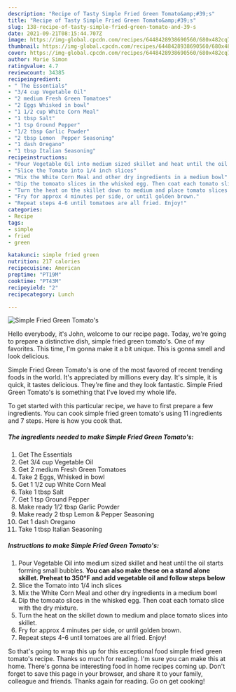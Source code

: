 ```yaml
---
description: "Recipe of Tasty Simple Fried Green Tomato&amp;#39;s"
title: "Recipe of Tasty Simple Fried Green Tomato&amp;#39;s"
slug: 138-recipe-of-tasty-simple-fried-green-tomato-and-39-s
date: 2021-09-21T08:15:44.707Z
image: https://img-global.cpcdn.com/recipes/6448428938690560/680x482cq70/simple-fried-green-tomatos-recipe-main-photo.jpg
thumbnail: https://img-global.cpcdn.com/recipes/6448428938690560/680x482cq70/simple-fried-green-tomatos-recipe-main-photo.jpg
cover: https://img-global.cpcdn.com/recipes/6448428938690560/680x482cq70/simple-fried-green-tomatos-recipe-main-photo.jpg
author: Marie Simon
ratingvalue: 4.7
reviewcount: 34385
recipeingredient:
- " The Essentials"
- "3/4 cup Vegetable Oil"
- "2 medium Fresh Green Tomatoes"
- "2 Eggs Whisked in bowl"
- "1 1/2 cup White Corn Meal"
- "1 tbsp Salt"
- "1 tsp Ground Pepper"
- "1/2 tbsp Garlic Powder"
- "2 tbsp Lemon  Pepper Seasoning"
- "1 dash Oregano"
- "1 tbsp Italian Seasoning"
recipeinstructions:
- "Pour Vegetable Oil into medium sized skillet and heat until the oil starts forming small bubbles. **You can also make these on a stand alone skillet. Preheat to 350°F and add vegetable oil and follow steps below**"
- "Slice the Tomato into 1/4 inch slices"
- "Mix the White Corn Meal and other dry ingredients in a medium bowl"
- "Dip the tomoato slices in the whisked egg. Then coat each tomato slice with the dry mixture."
- "Turn the heat on the skillet down to medium and place tomato slices into skillet."
- "Fry for approx 4 minutes per side, or until golden brown."
- "Repeat steps 4-6 until tomatoes are all fried. Enjoy!"
categories:
- Recipe
tags:
- simple
- fried
- green

katakunci: simple fried green 
nutrition: 217 calories
recipecuisine: American
preptime: "PT19M"
cooktime: "PT43M"
recipeyield: "2"
recipecategory: Lunch

---
```



![Simple Fried Green Tomato&#39;s](https://img-global.cpcdn.com/recipes/6448428938690560/680x482cq70/simple-fried-green-tomatos-recipe-main-photo.jpg)

Hello everybody, it's John, welcome to our recipe page. Today, we're going to prepare a distinctive dish, simple fried green tomato&#39;s. One of my favorites. This time, I'm gonna make it a bit unique. This is gonna smell and look delicious.

Simple Fried Green Tomato&#39;s is one of the most favored of recent trending foods in the world. It's appreciated by millions every day. It's simple, it is quick, it tastes delicious. They're fine and they look fantastic. Simple Fried Green Tomato&#39;s is something that I've loved my whole life.




To get started with this particular recipe, we have to first prepare a few ingredients. You can cook simple fried green tomato&#39;s using 11 ingredients and 7 steps. Here is how you cook that.

<!--inarticleads1-->

##### The ingredients needed to make Simple Fried Green Tomato&#39;s:

1. Get  The Essentials
1. Get 3/4 cup Vegetable Oil
1. Get 2 medium Fresh Green Tomatoes
1. Take 2 Eggs, Whisked in bowl
1. Get 1 1/2 cup White Corn Meal
1. Take 1 tbsp Salt
1. Get 1 tsp Ground Pepper
1. Make ready 1/2 tbsp Garlic Powder
1. Make ready 2 tbsp Lemon &amp; Pepper Seasoning
1. Get 1 dash Oregano
1. Take 1 tbsp Italian Seasoning




<!--inarticleads2-->

##### Instructions to make Simple Fried Green Tomato&#39;s:

1. Pour Vegetable Oil into medium sized skillet and heat until the oil starts forming small bubbles. **You can also make these on a stand alone skillet. Preheat to 350°F and add vegetable oil and follow steps below**
1. Slice the Tomato into 1/4 inch slices
1. Mix the White Corn Meal and other dry ingredients in a medium bowl
1. Dip the tomoato slices in the whisked egg. Then coat each tomato slice with the dry mixture.
1. Turn the heat on the skillet down to medium and place tomato slices into skillet.
1. Fry for approx 4 minutes per side, or until golden brown.
1. Repeat steps 4-6 until tomatoes are all fried. Enjoy!




So that's going to wrap this up for this exceptional food simple fried green tomato&#39;s recipe. Thanks so much for reading. I'm sure you can make this at home. There's gonna be interesting food in home recipes coming up. Don't forget to save this page in your browser, and share it to your family, colleague and friends. Thanks again for reading. Go on get cooking!
